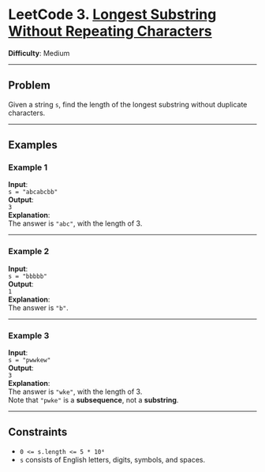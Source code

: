 # LeetCode 3. [Longest Substring Without Repeating Characters](https://leetcode.com/problems/longest-substring-without-repeating-characters/description/)

**Difficulty**: Medium

---

## Problem

Given a string `s`, find the length of the longest substring without duplicate characters.

---

## Examples

### Example 1

**Input**:  
`s = "abcabcbb"`  
**Output**:  
`3`  
**Explanation**:  
The answer is `"abc"`, with the length of 3.

---

### Example 2

**Input**:  
`s = "bbbbb"`  
**Output**:  
`1`  
**Explanation**:  
The answer is `"b"`.

---

### Example 3

**Input**:  
`s = "pwwkew"`  
**Output**:  
`3`  
**Explanation**:  
The answer is `"wke"`, with the length of 3.  
Note that `"pwke"` is a **subsequence**, not a **substring**.

---

## Constraints

- `0 <= s.length <= 5 * 10⁴`
- `s` consists of English letters, digits, symbols, and spaces.